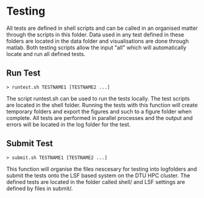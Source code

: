 # Testing
All tests are defined in shell scripts and can be called in an organised matter
through the scripts in this folder. Data used in any test defined in these 
folders are located in the data folder and visualisations are done through 
matlab. 
Both testing scripts allow the input "all" which will automatically 
locate and run all defined tests.

## Run Test

	> runtest.sh TESTNAME1 [TESTNAME2 ...]

The script runtest.sh can be used to run the tests locally. The test scripts are
located in the shell folder. Running the tests with this function will create 
temporary folders and export the figures and such to a figure folder when 
complete. All tests are performed in parallel processes and the output and 
errors will be located in the log folder for the test.

## Submit Test

	> submit.sh TESTNAME1 [TESTNAME2 ...]

This function will organise the files nescesary for testing into logfolders and 
submit the tests onto the LSF based system on the DTU HPC cluster. The defined 
tests are located in the folder called shell/ and LSF settings are defined by
files in submit/.